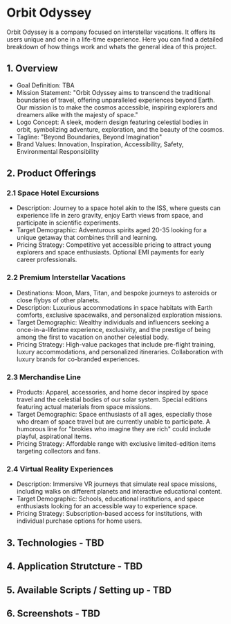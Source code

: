 # Orbit Odyssey
Orbit Odyssey is a company focused on interstellar vacations. It offers its users unique and one in a life-time experience. Here you can find a detailed breakdown of how things work and whats the general idea of this project.

## 1. Overview

- Goal Definition: TBA
- Mission Statement: "Orbit Odyssey aims to transcend the traditional boundaries of travel, offering unparalleled experiences beyond Earth. Our mission is to make the cosmos accessible, inspiring explorers and dreamers alike with the majesty of space."
- Logo Concept: A sleek, modern design featuring celestial bodies in orbit, symbolizing adventure, exploration, and the beauty of the cosmos.
- Tagline: "Beyond Boundaries, Beyond Imagination"
- Brand Values: Innovation, Inspiration, Accessibility, Safety, Environmental Responsibility

## 2. Product Offerings
### 2.1 Space Hotel Excursions
- Description: Journey to a space hotel akin to the ISS, where guests can experience life in zero gravity, enjoy Earth views from space, and participate in scientific experiments.
- Target Demographic: Adventurous spirits aged 20-35 looking for a unique getaway that combines thrill and learning.
- Pricing Strategy: Competitive yet accessible pricing to attract young explorers and space enthusiasts. Optional EMI payments for early career professionals.

### 2.2 Premium Interstellar Vacations
- Destinations: Moon, Mars, Titan, and bespoke journeys to asteroids or close flybys of other planets.
- Description: Luxurious accommodations in space habitats with Earth comforts, exclusive spacewalks, and personalized exploration missions.
- Target Demographic: Wealthy individuals and influencers seeking a once-in-a-lifetime experience, exclusivity, and the prestige of being among the first to vacation on another celestial body.
- Pricing Strategy: High-value packages that include pre-flight training, luxury accommodations, and personalized itineraries. Collaboration with luxury brands for co-branded experiences.

### 2.3 Merchandise Line
- Products: Apparel, accessories, and home decor inspired by space travel and the celestial bodies of our solar system. Special editions featuring actual materials from space missions.
- Target Demographic: Space enthusiasts of all ages, especially those who dream of space travel but are currently unable to participate. A humorous line for "brokies who imagine they are rich" could include playful, aspirational items.
- Pricing Strategy: Affordable range with exclusive limited-edition items targeting collectors and fans.

### 2.4 Virtual Reality Experiences
- Description: Immersive VR journeys that simulate real space missions, including walks on different planets and interactive educational content.
- Target Demographic: Schools, educational institutions, and space enthusiasts looking for an accessible way to experience space.
- Pricing Strategy: Subscription-based access for institutions, with individual purchase options for home users.

## 3. Technologies - TBD
## 4. Application Strutcture - TBD
## 5. Available Scripts / Setting up - TBD
## 6. Screenshots - TBD
